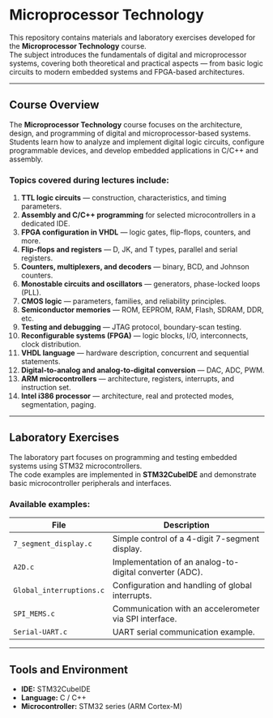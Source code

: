 # Microprocessor Technology

This repository contains materials and laboratory exercises developed for the **Microprocessor Technology** course.  
The subject introduces the fundamentals of digital and microprocessor systems, covering both theoretical and practical aspects — from basic logic circuits to modern embedded systems and FPGA-based architectures.

---

## Course Overview

The **Microprocessor Technology** course focuses on the architecture, design, and programming of digital and microprocessor-based systems.  
Students learn how to analyze and implement digital logic circuits, configure programmable devices, and develop embedded applications in C/C++ and assembly.

### Topics covered during lectures include:
1. **TTL logic circuits** — construction, characteristics, and timing parameters.  
2. **Assembly and C/C++ programming** for selected microcontrollers in a dedicated IDE.  
3. **FPGA configuration in VHDL** — logic gates, flip-flops, counters, and more.  
4. **Flip-flops and registers** — D, JK, and T types, parallel and serial registers.  
5. **Counters, multiplexers, and decoders** — binary, BCD, and Johnson counters.  
6. **Monostable circuits and oscillators** — generators, phase-locked loops (PLL).  
7. **CMOS logic** — parameters, families, and reliability principles.  
8. **Semiconductor memories** — ROM, EEPROM, RAM, Flash, SDRAM, DDR, etc.  
9. **Testing and debugging** — JTAG protocol, boundary-scan testing.  
10. **Reconfigurable systems (FPGA)** — logic blocks, I/O, interconnects, clock distribution.  
11. **VHDL language** — hardware description, concurrent and sequential statements.  
12. **Digital-to-analog and analog-to-digital conversion** — DAC, ADC, PWM.  
13. **ARM microcontrollers** — architecture, registers, interrupts, and instruction set.  
14. **Intel i386 processor** — architecture, real and protected modes, segmentation, paging.

---

## Laboratory Exercises

The laboratory part focuses on programming and testing embedded systems using STM32 microcontrollers.  
The code examples are implemented in **STM32CubeIDE** and demonstrate basic microcontroller peripherals and interfaces.

### Available examples:

| File | Description |
|------|--------------|
| `7_segment_display.c` | Simple control of a 4-digit 7-segment display. |
| `A2D.c` | Implementation of an analog-to-digital converter (ADC). |
| `Global_interruptions.c` | Configuration and handling of global interrupts. |
| `SPI_MEMS.c` | Communication with an accelerometer via SPI interface. |
| `Serial-UART.c` | UART serial communication example. |

---

## Tools and Environment

- **IDE:** STM32CubeIDE  
- **Language:** C / C++  
- **Microcontroller:** STM32 series (ARM Cortex-M)   



